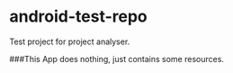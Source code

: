 # android-test-repo
Test project for project analyser.

###This App does nothing, just contains some resources.
